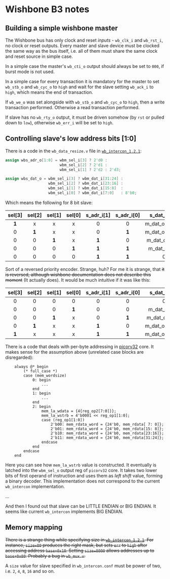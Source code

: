 # Wishbone B3 notes

## Building a simple wishbone master

The Wishbone bus has only clock and reset *inputs* - `wb_clk_i` and `wb_rst_i`,
no clock or reset outputs.  Every master and slave device must be clocked the
same way as the bus itself, i.e. all of them must share the same clock and
reset source in simple case.

In a simple case the master's `wb_cti_o` output should always be set to `000`,
if burst mode is not used.

In a simple case for every transaction it is mandatory for the master to set
`wb_stb_o` and `wb_cyc_o` to `high` and wait for the slave setting `wb_ack_i`
to `high`, which means the end of transaction.

If `wb_we_o` was set alongside with `wb_stb_o` and `wb_cyc_o` to `high`, then a
write transaction performed.
Otherwise a read transaction performed.

If slave has no `wb_rty_o` output, it must be driven somehow (by `rst` or
pulled down to `low`), otherwise `wb_err_i` will be set to `high`.

## Controlling slave's low address bits [1:0]

There is a code in the `wb_data_resize.v` file in
[`wb_intercon_1.2.1`](https://github.com/olofk/wb_intercon):

```verilog
assign wbs_adr_o[1:0] = wbm_sel_i[3] ? 2'd0 :
                        wbm_sel_i[2] ? 2'd1 :
                        wbm_sel_i[1] ? 2'd2 : 2'd3;

assign wbs_dat_o = wbm_sel_i[3] ? wbm_dat_i[31:24] :
                   wbm_sel_i[2] ? wbm_dat_i[23:16] :
                   wbm_sel_i[1] ? wbm_dat_i[15:8]  :
                   wbm_sel_i[0] ? wbm_dat_i[7:0]   : 8'b0;
```

Which means the following for 8 bit slave:

| sel[3] | sel[2] | sel[1] | sel[0] | s\_adr\_i[1] | s\_adr\_i[0] | s\_dat\_i[7:0]   |
| :----: | :----: | :----: | :----: | :----------: | :----------: | :--------------: |
| **1**  | x      | x      | x      | 0            | 0            | m\_dat\_o[31:24] |
| 0      | **1**  | x      | x      | 0            | **1**        | m\_dat\_o[23:16] |
| 0      | 0      | **1**  | x      | **1**        | 0            | m\_dat\_o[15:8]  |
| 0      | 0      | 0      | **1**  | **1**        | **1**        | m\_dat\_o[7:0]   |
| 0      | 0      | 0      | 0      | **1**        | **1**        | 0                |

Sort of a reversed priority encoder.  Strange, huh?  For me it is strange, that
~~it is reversed, although wishbone documentation does not describe this
moment~~ (It actually does). It would be much intuitive if it was like this:

| sel[3] | sel[2] | sel[1] | sel[0] | s\_adr\_i[1] | s\_adr\_i[0] | s\_dat\_i[7:0]   |
| :----: | :----: | :----: | :----: | :----------: | :----------: | :--------------: |
| 0      | 0      | 0      | 0      | 0            | 0            | 0                |
| 0      | 0      | 0      | **1**  | 0            | 0            | m\_dat\_o[7:0]   |
| 0      | 0      | **1**  | x      | 0            | **1**        | m\_dat\_o[15:8]  |
| 0      | **1**  | x      | x      | **1**        | 0            | m\_dat\_o[23:16] |
| **1**  | x      | x      | x      | **1**        | **1**        | m\_dat\_o[31:24] |

There is a code that deals with per-byte addressing in
[picorv32](https://github.com/cliffordwolf/picorv32) core. It makes sense for
the assumption above (unrelated case blocks are disregarded):

```
	always @* begin
		(* full_case *)
		case (mem_wordsize)
			0: begin
				...
			end
			1: begin
				...
			end
			2: begin
				mem_la_wdata = {4{reg_op2[7:0]}};
				mem_la_wstrb = 4'b0001 << reg_op1[1:0];
				case (reg_op1[1:0])
					2'b00: mem_rdata_word = {24'b0, mem_rdata[ 7: 0]};
					2'b01: mem_rdata_word = {24'b0, mem_rdata[15: 8]};
					2'b10: mem_rdata_word = {24'b0, mem_rdata[23:16]};
					2'b11: mem_rdata_word = {24'b0, mem_rdata[31:24]};
				endcase
			end
		endcase
	end

```

Here you can see how `mem_la_wstrb` value is constructed. It eventually is
latched into the `wbm_sel_o` output reg of `picorv32` core. It takes two lower
bits of first operand of instruction and uses them as *left shift* value,
forming a binary decoder. This implementation does not correspond to the
current `wb_intercon` implementation.

...

And then I found out that slave can be LITTLE ENDIAN or BIG ENDIAN. It seems
like current `wb_intercon` implements BIG ENDIAN.

## Memory mapping

~~There is a strange thing while specifying size in
[`wb_intercon_1.2.1`](https://github.com/olofk/wb_intercon).  For instance,
`size=80` produces the right mask, but sets `err` to `high` after accessing
address `base+0x10`.  Setting `size=8000` allows addresses up to `base+0x80`.
Probably a bug in `wb_mux.v`.~~

A `size` value for slave specified in `wb_intercon.conf` must be power of two,
i.e. `2`, `4`, `8`, `16` and so on.
